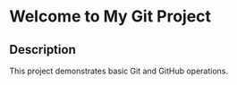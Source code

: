 # Welcome to My Git Project 

## Description

This project demonstrates basic Git and GitHub operations. 
